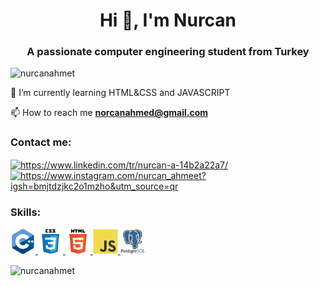 <h1 align="center">Hi 👋, I'm Nurcan</h1>
<h3 align="center">A passionate computer engineering student from Turkey</h3>

<p align="left"> <img src="https://komarev.com/ghpvc/?username=nurcanahmet&label=Profile%20views&color=0e75b6&style=flat" alt="nurcanahmet" /> </p>

🌱 I’m currently learning HTML&CSS and JAVASCRIPT

📫 How to reach me **norcanahmed@gmail.com**

<h3 align="left">Contact me:</h3>
<p align="left">
<a href="https://linkedin.com/tr/https://www.linkedin.com/tr/nurcan-a-14b2a22a7/" target="blank"><img align="center" src="https://raw.githubusercontent.com/rahuldkjain/github-profile-readme-generator/master/src/images/icons/Social/linked-in-alt.svg" alt="https://www.linkedin.com/tr/nurcan-a-14b2a22a7/" height="30" width="40" /></a>
<a href="https://instagram.com/https://www.instagram.com/nurcan_ahmeet?igsh=bmjtdzjkc2o1mzho&utm_source=qr" target="blank"><img align="center" src="https://raw.githubusercontent.com/rahuldkjain/github-profile-readme-generator/master/src/images/icons/Social/instagram.svg" alt="https://www.instagram.com/nurcan_ahmeet?igsh=bmjtdzjkc2o1mzho&utm_source=qr" height="30" width="40" /></a>
</p>

<h3 align="left">Skills:</h3>
<p align="left"> <a href="https://www.w3schools.com/cpp/" target="_blank" rel="noreferrer"> <img src="https://raw.githubusercontent.com/devicons/devicon/master/icons/cplusplus/cplusplus-original.svg" alt="cplusplus" width="40" height="40"/> </a> <a href="https://www.w3schools.com/css/" target="_blank" rel="noreferrer"> <img src="https://raw.githubusercontent.com/devicons/devicon/master/icons/css3/css3-original-wordmark.svg" alt="css3" width="40" height="40"/> </a> <a href="https://www.w3.org/html/" target="_blank" rel="noreferrer"> <img src="https://raw.githubusercontent.com/devicons/devicon/master/icons/html5/html5-original-wordmark.svg" alt="html5" width="40" height="40"/> </a> <a href="https://developer.mozilla.org/en-US/docs/Web/JavaScript" target="_blank" rel="noreferrer"> <img src="https://raw.githubusercontent.com/devicons/devicon/master/icons/javascript/javascript-original.svg" alt="javascript" width="40" height="40"/> </a> <a href="https://www.postgresql.org" target="_blank" rel="noreferrer"> <img src="https://raw.githubusercontent.com/devicons/devicon/master/icons/postgresql/postgresql-original-wordmark.svg" alt="postgresql" width="40" height="40"/> </a> </p>

<p><img align="center" src="https://github-readme-streak-stats.herokuapp.com/?user=nurcanahmet&" alt="nurcanahmet" /></p>

